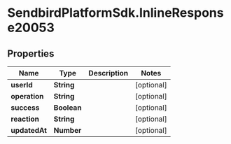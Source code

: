 # SendbirdPlatformSdk.InlineResponse20053

## Properties

Name | Type | Description | Notes
------------ | ------------- | ------------- | -------------
**userId** | **String** |  | [optional] 
**operation** | **String** |  | [optional] 
**success** | **Boolean** |  | [optional] 
**reaction** | **String** |  | [optional] 
**updatedAt** | **Number** |  | [optional] 


